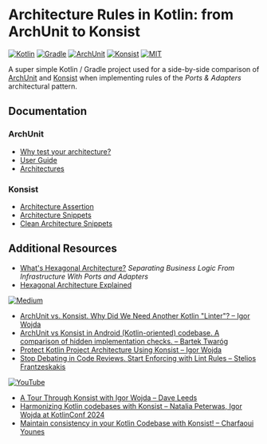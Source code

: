 # Architecture Rules in Kotlin: from ArchUnit to Konsist

[![Kotlin](https://img.shields.io/badge/Kotlin-2.0.20-blue.svg?logo=kotlin&style=flat&labelColor=30373d)](https://github.com/JetBrains/kotlin/releases/tag/v2.0.20)
[![Gradle](https://img.shields.io/badge/Gradle-8.10.2-blue.svg?logo=gradle&logoColor=3cb5c2&style=flat&labelColor=30373d)](https://docs.gradle.org/8.10.2/release-notes.html)
[![ArchUnit](https://img.shields.io/badge/ArchUnit-1.3.0-blue.svg?logo=apachemaven&logoColor=d84531&style=flat&labelColor=30373d)](https://mvnrepository.com/artifact/com.tngtech.archunit/archunit/1.3.0)
[![Konsist](https://img.shields.io/badge/Konsist-0.16.1-blue.svg?logo=apachemaven&logoColor=d84531&style=flat&labelColor=30373d)](https://mvnrepository.com/artifact/com.lemonappdev/konsist/0.16.1)
[![MIT](https://img.shields.io/badge/License-MIT-blue.svg?logo=spdx&style=flat&labelColor=30373d)](https://github.com/franckrasolo/archunit-to-konsist/blob/trunk/LICENSE)

A super simple Kotlin / Gradle project used for a side-by-side comparison of
[ArchUnit](https://www.archunit.org/about) and [Konsist](https://docs.konsist.lemonappdev.com/)
when implementing rules of the _Ports & Adapters_ architectural pattern.

## Documentation

### ArchUnit

- [Why test your architecture?](https://www.archunit.org/motivation)
- [User Guide](https://www.archunit.org/userguide/html/000_Index.html)
- [Architectures](https://www.archunit.org/userguide/html/000_Index.html#_architectures)

### Konsist

- [Architecture Assertion](https://docs.konsist.lemonappdev.com/writing-tests/architecture-assert)
- [Architecture Snippets](https://docs.konsist.lemonappdev.com/inspiration/snippets/architecture-snippets)
- [Clean Architecture Snippets](https://docs.konsist.lemonappdev.com/inspiration/snippets/clean-architecture-snippets)

## Additional Resources

- [What's Hexagonal Architecture?](https://medium.com/@luishrsoares/whats-hexagonal-architecture-6da22d4ab600)
  _Separating Business Logic From Infrastructure With Ports and Adapters_
- [Hexagonal Architecture Explained](https://www.arhohuttunen.com/hexagonal-architecture/)

[![Medium](https://img.shields.io/badge/Medium-1A1A1A.svg?style=for-the-adge&logo=Medium&logoColor=white)](#additional-resources)

- [ArchUnit vs. Konsist. Why Did We Need Another Kotlin "Linter"? – Igor Wojda](https://proandroiddev.com/archunit-vs-konsist-why-did-we-need-another-linter-972c4ff2622d)
- [ArchUnit vs Konsist in Android (Kotlin-oriented) codebase. A comparison of hidden implementation checks. – Bartek Twaróg](https://medium.com/the-house-of-code/archunit-vs-konsist-in-android-kotlin-oriented-codebase-b72c6c698b0b)
- [Protect Kotlin Project Architecture Using Konsist – Igor Wojda](https://proandroiddev.com/protect-kotlin-project-architecture-using-konsist-3bfbe1ad0eea)
- [Stop Debating in Code Reviews. Start Enforcing with Lint Rules – Stelios Frantzeskakis](https://proandroiddev.com/stop-debating-in-code-reviews-start-enforcing-with-lint-rules-6632c907ea94)

[![YouTube](https://img.shields.io/badge/YouTube-FF0000.svg?style=for-the-badge&logo=YouTube&logoColor=white)](#additional-resources)

- [A Tour Through Konsist with Igor Wojda – Dave Leeds](https://youtu.be/AlYTvzwZOc4)
- [Harmonizing Kotlin codebases with Konsist – Natalia Peterwas, Igor Wojda at KotlinConf 2024](https://youtu.be/3qbKYSI1u1k)
- [Maintain consistency in your Kotlin Codebase with Konsist! – Charfaoui Younes](https://youtu.be/WrGuZ9fgWBg)
